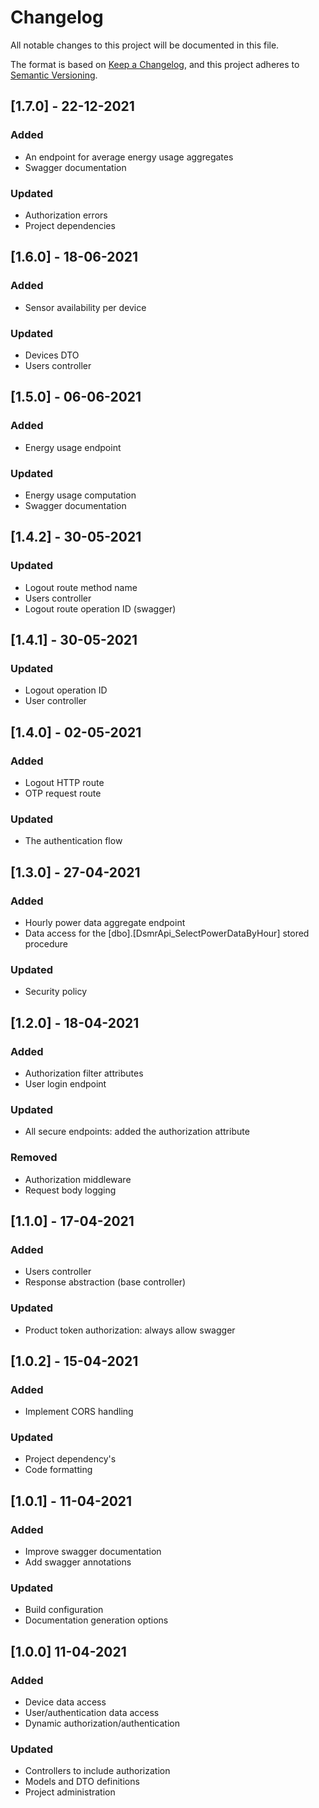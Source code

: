 # Changelog
All notable changes to this project will be documented in this file.

The format is based on [Keep a Changelog](https://keepachangelog.com/en/1.0.0/),
and this project adheres to [Semantic Versioning](https://semver.org/spec/v2.0.0.html).

## [1.7.0] - 22-12-2021
### Added
- An endpoint for average energy usage aggregates
- Swagger documentation

### Updated
- Authorization errors
- Project dependencies

## [1.6.0] - 18-06-2021
### Added
- Sensor availability per device

### Updated
- Devices DTO
- Users controller

## [1.5.0] - 06-06-2021
### Added
- Energy usage endpoint

### Updated
- Energy usage computation
- Swagger documentation

## [1.4.2] - 30-05-2021
### Updated
- Logout route method name
- Users controller
- Logout route operation ID (swagger)

## [1.4.1] - 30-05-2021
### Updated
- Logout operation ID
- User controller

## [1.4.0] - 02-05-2021
### Added
- Logout HTTP route
- OTP request route

### Updated
- The authentication flow

## [1.3.0] - 27-04-2021
### Added
- Hourly power data aggregate endpoint
- Data access for the [dbo].[DsmrApi_SelectPowerDataByHour] stored procedure

### Updated
- Security policy

## [1.2.0] - 18-04-2021
### Added
- Authorization filter attributes
- User login endpoint

### Updated
- All secure endpoints: added the authorization attribute

### Removed
- Authorization middleware
- Request body logging

## [1.1.0] - 17-04-2021
### Added
- Users controller
- Response abstraction (base controller)

### Updated
- Product token authorization: always allow swagger

## [1.0.2] - 15-04-2021
### Added
- Implement CORS handling

### Updated
- Project dependency's
- Code formatting

## [1.0.1] - 11-04-2021
### Added
- Improve swagger documentation
- Add swagger annotations

### Updated
- Build configuration
- Documentation generation options

## [1.0.0] 11-04-2021
### Added
- Device data access
- User/authentication data access
- Dynamic authorization/authentication

### Updated
- Controllers to include authorization
- Models and DTO definitions
- Project administration
